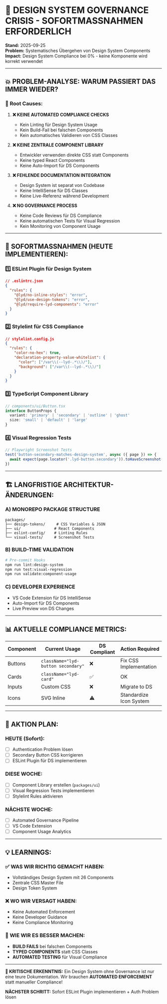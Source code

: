 # 🚨 DESIGN SYSTEM GOVERNANCE CRISIS - SOFORTMASSNAHMEN ERFORDERLICH

**Stand:** 2025-09-25  
**Problem:** Systematisches Übergehen von Design System Components  
**Impact:** Design System Compliance bei 0% - keine Komponente wird korrekt verwendet

---

## 💥 **PROBLEM-ANALYSE: WARUM PASSIERT DAS IMMER WIEDER?**

### 🎯 **Root Causes:**

1. **❌ KEINE AUTOMATED COMPLIANCE CHECKS**
   - Kein Linting für Design System Usage
   - Kein Build-Fail bei falschen Components
   - Kein automatisches Validieren von CSS Classes

2. **❌ KEINE ZENTRALE COMPONENT LIBRARY**
   - Entwickler verwenden direkte CSS statt Components
   - Keine typed React Components
   - Keine Auto-Import für DS Components

3. **❌ FEHLENDE DOCUMENTATION INTEGRATION**
   - Design System ist separat von Codebase
   - Keine IntelliSense für DS Classes
   - Keine Live-Referenz während Development

4. **❌ NO GOVERNANCE PROCESS**
   - Keine Code Reviews für DS Compliance
   - Keine automatischen Tests für Visual Regression
   - Kein Monitoring von Component Usage

---

## 🔧 **SOFORTMASSNAHMEN (HEUTE IMPLEMENTIEREN):**

### 1️⃣ **ESLint Plugin für Design System**
```json
// .eslintrc.json
{
  "rules": {
    "@lyd/no-inline-styles": "error",
    "@lyd/use-design-tokens": "error",
    "@lyd/require-lyd-components": "error"
  }
}
```

### 2️⃣ **Stylelint für CSS Compliance**
```json
// stylelint.config.js
{
  "rules": {
    "color-no-hex": true,
    "declaration-property-value-whitelist": {
      "color": ["/var\\(--lyd-.*\\)/"],
      "background": ["/var\\(--lyd-.*\\)/"]
    }
  }
}
```

### 3️⃣ **TypeScript Component Library**
```typescript
// components/ui/Button.tsx
interface ButtonProps {
  variant: 'primary' | 'secondary' | 'outline' | 'ghost'
  size: 'small' | 'default' | 'large'
}
```

### 4️⃣ **Visual Regression Tests**
```typescript
// Playwright Screenshot Tests
test('button-secondary-matches-design-system', async ({ page }) => {
  await expect(page.locator('.lyd-button.secondary')).toHaveScreenshot()
})
```

---

## 🏗️ **LANGFRISTIGE ARCHITEKTUR-ÄNDERUNGEN:**

### **A) MONOREPO PACKAGE STRUCTURE**
```
packages/
├── design-tokens/     # CSS Variables & JSON
├── ui/               # React Components  
├── eslint-config/    # Linting Rules
└── visual-tests/     # Screenshot Tests
```

### **B) BUILD-TIME VALIDATION**
```bash
# Pre-commit Hooks
npm run lint:design-system
npm run test:visual-regression
npm run validate:component-usage
```

### **C) DEVELOPER EXPERIENCE**
- VS Code Extension für DS IntelliSense
- Auto-Import für DS Components
- Live Preview von DS Changes

---

## 📊 **AKTUELLE COMPLIANCE METRICS:**

| Component | Current Usage | DS Compliant | Action Required |
|-----------|---------------|--------------|-----------------|
| Buttons   | `className="lyd-button secondary"` | ❌ | Fix CSS Implementation |
| Cards     | `className="lyd-card"` | ✅ | OK |
| Inputs    | Custom CSS | ❌ | Migrate to DS |
| Icons     | SVG Inline | ⚠️ | Standardize Icon System |

---

## 🎯 **AKTION PLAN:**

### **HEUTE (Sofort):**
- [ ] Authentication Problem lösen
- [ ] Secondary Button CSS korrigieren
- [ ] ESLint Plugin für DS implementieren

### **DIESE WOCHE:**
- [ ] Component Library erstellen (`packages/ui`)
- [ ] Visual Regression Tests implementieren
- [ ] Stylelint Rules aktivieren

### **NÄCHSTE WOCHE:**
- [ ] Automated Governance Pipeline
- [ ] VS Code Extension
- [ ] Component Usage Analytics

---

## 💡 **LEARNINGS:**

### ✅ **WAS WIR RICHTIG GEMACHT HABEN:**
- Vollständiges Design System mit 26 Components
- Zentrale CSS Master File
- Design Token System

### ❌ **WO WIR VERSAGT HABEN:**
- Keine Automated Enforcement
- Keine Developer Guidance
- Keine Compliance Monitoring

### 🚀 **WIE WIR ES BESSER MACHEN:**
- **BUILD FAILS** bei falschen Components
- **TYPED COMPONENTS** statt CSS Classes
- **AUTOMATED TESTING** für Visual Compliance

---

**🚨 KRITISCHE ERKENNTNIS:**
Ein Design System ohne Governance ist nur eine teure Dokumentation.
Wir brauchen **AUTOMATED ENFORCEMENT** statt manueller Compliance!

**NÄCHSTER SCHRITT:** Sofort ESLint Plugin implementieren + Auth Problem lösen
